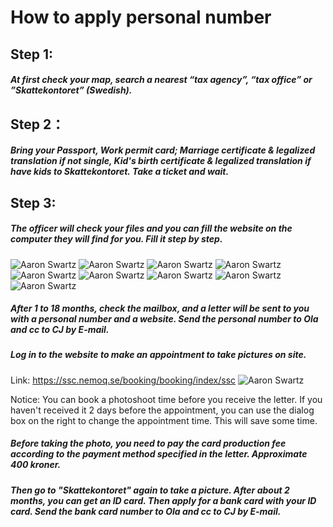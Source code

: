 # How to apply personal number
## Step 1:
##### At first check your map, search a nearest “tax agency”, “tax office” or ”Skattekontoret” (Swedish).

## Step 2：
##### Bring your Passport, Work permit card; Marriage certificate & legalized translation if not single, Kid's birth certificate & legalized translation if have kids to Skattekontoret. Take a ticket and wait.

## Step 3:
##### The officer will check your files and you can fill the website on the computer they will find for you. Fill it step by step.
![Aaron Swartz](https://raw.githubusercontent.com/richardwd/guidelines/main/images/pn/1.png)
![Aaron Swartz](https://raw.githubusercontent.com/richardwd/guidelines/main/images/pn/2.png)
![Aaron Swartz](https://raw.githubusercontent.com/richardwd/guidelines/main/images/pn/3.png)
![Aaron Swartz](https://raw.githubusercontent.com/richardwd/guidelines/main/images/pn/4.png)
![Aaron Swartz](https://raw.githubusercontent.com/richardwd/guidelines/main/images/pn/5.png)
![Aaron Swartz](https://raw.githubusercontent.com/richardwd/guidelines/main/images/pn/6.png)
![Aaron Swartz](https://raw.githubusercontent.com/richardwd/guidelines/main/images/pn/7.png)
![Aaron Swartz](https://raw.githubusercontent.com/richardwd/guidelines/main/images/pn/8.png)
![Aaron Swartz](https://raw.githubusercontent.com/richardwd/guidelines/main/images/pn/9.png)

##### After 1 to 18 months, check the mailbox, and a letter will be sent to you with a personal number and a website. Send the personal number to Ola and cc to CJ by E-mail. 

##### Log in to the website to make an appointment to take pictures on site. 

Link: https://ssc.nemoq.se/booking/booking/index/ssc
![Aaron Swartz](https://raw.githubusercontent.com/richardwd/guidelines/main/images/pn/10.png)

Notice: You can book a photoshoot time before you receive the letter. If you haven't received it 2 days before the appointment, you can use the dialog box on the right to change the appointment time. This will save some time.

##### Before taking the photo, you need to pay the card production fee according to the payment method specified in the letter. Approximate 400 kroner.

##### Then go to "Skattekontoret" again to take a picture. After about 2 months, you can get an ID card. Then apply for a bank card with your ID card. Send the bank card number to Ola and cc to CJ by E-mail.